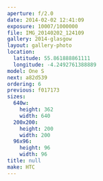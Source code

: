 ```yaml
---
aperture: f/2.0
date: 2014-02-02 12:41:09
exposure: 10007/1000000
file: IMG_20140202_124109
gallery: 2014-glasgow
layout: gallery-photo
location:
  latitude: 55.861888861111
  longitude: -4.2492761388889
model: One S
next: a82d539
ordering: 6
previous: f017173
sizes:
  640w:
    height: 362
    width: 640
  200x200:
    height: 200
    width: 200
  96x96:
    height: 96
    width: 96
title: null
make: HTC
---
```

